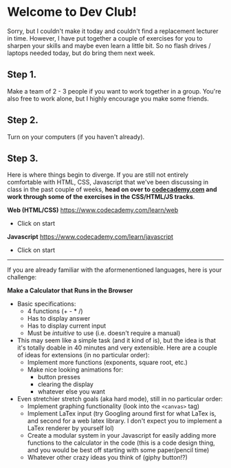 # Welcome to Dev Club!

Sorry, but I couldn't make it today and couldn't find a replacement lecturer in time. However, I have put together a couple of exercises for you to sharpen your skills and maybe even learn a little bit. So no flash drives / laptops needed today, but do bring them next week.

## Step 1.

Make a team of 2 - 3 people if you want to work together in a group. You're also free to work alone, but I highly encourage you make some friends.

## Step 2.

Turn on your computers (if you haven't already).

## Step 3.

Here is where things begin to diverge. If you are still not entirely comfortable with HTML, CSS, Javascript that we've been discussing in class in the past couple of weeks, **head on over to [codecademy.com](http://codecademy.com) and work through some of the exercises in the CSS/HTML/JS tracks**.

**Web (HTML/CSS)**
https://www.codecademy.com/learn/web
- Click on start

**Javascript**
https://www.codecademy.com/learn/javascript
- Click on start

---

If you are already familiar with the aformenentioned languages, here is your challenge:

**Make a Calculator that Runs in the Browser**
- Basic specifications:
    + 4 functions (+ - * /)
    + Has to display answer
    + Has to display current input
    + Must be *intuitive* to use (i.e. doesn't require a manual)
- This may seem like a simple task (and it kind of is), but the idea is that it's totally doable in 40 minutes and very extensible. Here are a couple of ideas for extensions (in no particular order):
    + Implement more functions (exponents, square root, etc.)
    + Make nice looking animations for:
        * button presses
        * clearing the display
        * whatever else you want
- Even stretchier stretch goals (aka hard mode), still in no particular order:
    + Implement graphing functionality (look into the `<canvas>` tag)
    + Implement LaTex input (try Googling around first for what LaTex is, and second for a web latex library. I don't expect you to implement a LaTex renderer by yourself lol)
    + Create a modular system in your Javascript for easily adding more functions to the calculator in the code (this is a code design thing, and you would be best off starting with some paper/pencil time)
    + Whatever other crazy ideas you think of (giphy button!?)